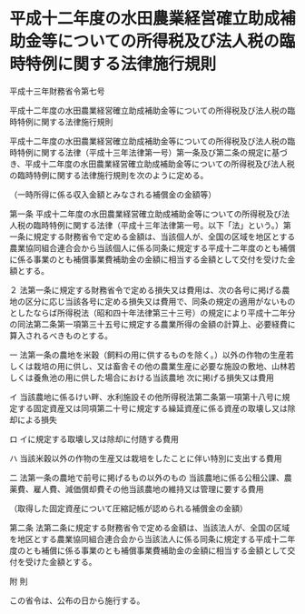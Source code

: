 # 平成十二年度の水田農業経営確立助成補助金等についての所得税及び法人税の臨時特例に関する法律施行規則

平成十三年財務省令第七号

平成十二年度の水田農業経営確立助成補助金等についての所得税及び法人税の臨時特例に関する法律施行規則

平成十二年度の水田農業経営確立助成補助金等についての所得税及び法人税の臨時特例に関する法律（平成十三年法律第一号）第一条及び第二条の規定に基づき、平成十二年度の水田農業経営確立助成補助金等についての所得税及び法人税の臨時特例に関する法律施行規則を次のように定める。

（一時所得に係る収入金額とみなされる補償金の金額等）

第一条 平成十二年度の水田農業経営確立助成補助金等についての所得税及び法人税の臨時特例に関する法律（平成十三年法律第一号。以下「法」という。）第一条に規定する財務省令で定める金額は、当該個人が、全国の区域を地区とする農業協同組合連合会から当該個人に係る同条に規定する平成十二年度のとも補償に係る事業のとも補償事業費補助金の金額に相当する金額として交付を受けた金額とする。

２ 法第一条に規定する財務省令で定める損失又は費用は、次の各号に掲げる農地の区分に応じ当該各号に定める損失又は費用で、同条の規定の適用がないものとしたならば所得税法（昭和四十年法律第三十三号）の規定により平成十二年分の同法第二条第一項第三十五号に規定する農業所得の金額の計算上、必要経費に算入されるべきものとする。

一 法第一条の農地を米穀（飼料の用に供するものを除く。）以外の作物の生産若しくは栽培の用に供し、又は畜舎その他の農業生産に必要な施設の敷地、山林若しくは養魚池の用に供した場合における当該農地 次に掲げる損失又は費用

イ 当該農地に係るけい畔、水利施設その他所得税法第二条第一項第十八号に規定する固定資産又は同項第二十号に規定する繰延資産に係る資産の取壊し又は除却による損失

ロ イに規定する取壊し又は除却に付随する費用

ハ 当該米穀以外の作物の生産又は栽培をしたことに伴い特別に支出する費用

二 法第一条の農地で前号に掲げるもの以外のもの 当該農地に係る公租公課、農薬費、雇人費、減価償却費その他当該農地の維持又は管理に要する費用

（取得した固定資産について圧縮記帳が認められる補償金の金額）

第二条 法第二条に規定する財務省令で定める金額は、当該法人が、全国の区域を地区とする農業協同組合連合会から当該法人に係る同条に規定する平成十二年度のとも補償に係る事業のとも補償事業費補助金の金額に相当する金額として交付を受けた金額とする。

附 則

この省令は、公布の日から施行する。
